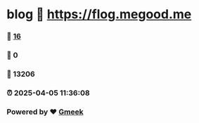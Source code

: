 # blog :link: https://flog.megood.me 
### :page_facing_up: [16](https://flog.megood.me/tag.html) 
### :speech_balloon: 0 
### :hibiscus: 13206 
### :alarm_clock: 2025-04-05 11:36:08 
### Powered by :heart: [Gmeek](https://github.com/Meekdai/Gmeek)

